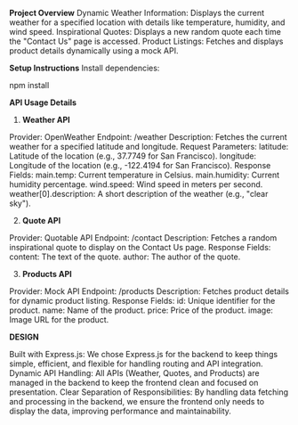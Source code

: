 **Project Overview**
Dynamic Weather Information: Displays the current weather for a specified location with details like temperature, humidity, and wind speed.
Inspirational Quotes: Displays a new random quote each time the "Contact Us" page is accessed.
Product Listings: Fetches and displays product details dynamically using a mock API.

**Setup Instructions**
Install dependencies:

npm install

**API Usage Details**

1. **Weather API**

Provider: OpenWeather
Endpoint: /weather
Description: Fetches the current weather for a specified latitude and longitude.
Request Parameters:
latitude: Latitude of the location (e.g., 37.7749 for San Francisco).
longitude: Longitude of the location (e.g., -122.4194 for San Francisco).
Response Fields:
main.temp: Current temperature in Celsius.
main.humidity: Current humidity percentage.
wind.speed: Wind speed in meters per second.
weather[0].description: A short description of the weather (e.g., "clear sky").

2. **Quote API**

Provider: Quotable API
Endpoint: /contact
Description: Fetches a random inspirational quote to display on the Contact Us page.
Response Fields:
content: The text of the quote.
author: The author of the quote.

3. **Products API**

Provider: Mock API
Endpoint: /products
Description: Fetches product details for dynamic product listing.
Response Fields:
id: Unique identifier for the product.
name: Name of the product.
price: Price of the product.
image: Image URL for the product.

**DESIGN**

Built with Express.js: We chose Express.js for the backend to keep things simple, efficient, and flexible for handling routing and API integration.
Dynamic API Handling: All APIs (Weather, Quotes, and Products) are managed in the backend to keep the frontend clean and focused on presentation.
Clear Separation of Responsibilities: By handling data fetching and processing in the backend, we ensure the frontend only needs to display the data, improving performance and maintainability.

